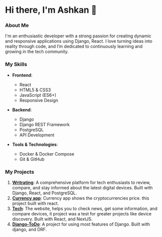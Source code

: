 # Hi there, I'm Ashkan 👋

### About Me

I'm an enthusiastic developer with a strong passion for creating dynamic and responsive applications using Django, React. I love turning ideas into reality through code, and I’m dedicated to continuously learning and growing in the tech community.

### My Skills

- **Frontend**: 
  - React
  - HTML5 & CSS3
  - JavaScript (ES6+)
  - Responsive Design

- **Backend**:
  - Django
  - Django REST Framework
  - PostgreSQL
  - API Development

- **Tools & Technologies**:
  - Docker & Docker Compose
  - Git & GitHub

### My Projects

1. **[Writrating](https://github.com/Ashkantvn/writrating)**: A comprehensive platform for tech enthusiasts to review, compare, and stay informed about the latest digital devices. Built with Django, React, and PostgreSQL.
2. **[Currency app](https://github.com/Ashkantvn/currency-app)**: Currency app shows the cryptocurrencies price. this project built with react.
3. **[Tech](https://github.com/Ashkantvn/Tech)**: The website, helps you to check news, get some information, and compare devices, it project was a test for greater projects like device discovery. Built with React, and NextJS.
4. **[Django-ToDo](https://github.com/Ashkantvn/DJANGO-TODO)**: A project for using most features of Django. Built with django, and DRF.
